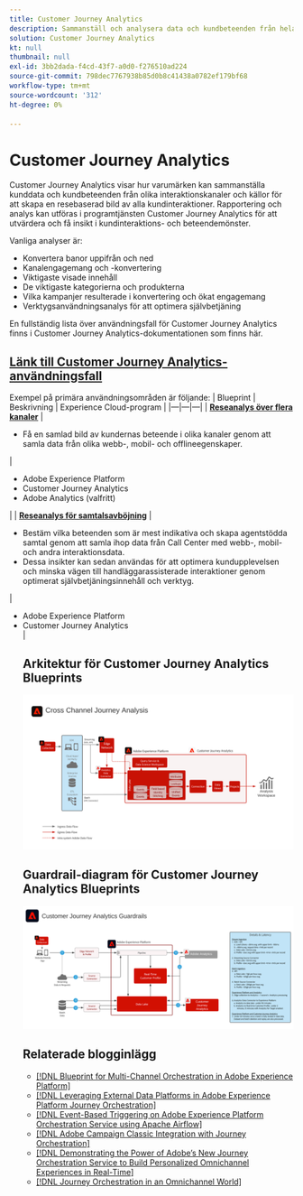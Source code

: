 ```yaml
---
title: Customer Journey Analytics
description: Sammanställ och analysera data och kundbeteenden från hela kundresan
solution: Customer Journey Analytics
kt: null
thumbnail: null
exl-id: 3bb2dada-f4cd-43f7-a0d0-f276510ad224
source-git-commit: 798dec7767938b85d0b8c41438a0782ef179bf68
workflow-type: tm+mt
source-wordcount: '312'
ht-degree: 0%

---
```


# Customer Journey Analytics

Customer Journey Analytics visar hur varumärken kan sammanställa kunddata och kundbeteenden från olika interaktionskanaler och källor för att skapa en resebaserad bild av alla kundinteraktioner. Rapportering och analys kan utföras i programtjänsten Customer Journey Analytics för att utvärdera och få insikt i kundinteraktions- och beteendemönster.

Vanliga analyser är:

* Konvertera banor uppifrån och ned
* Kanalengagemang och -konvertering
* Viktigaste visade innehåll
* De viktigaste kategorierna och produkterna
* Vilka kampanjer resulterade i konvertering och ökat engagemang
* Verktygsanvändningsanalys för att optimera självbetjäning

En fullständig lista över användningsfall för Customer Journey Analytics finns i Customer Journey Analytics-dokumentationen som finns här.

## [Länk till Customer Journey Analytics-användningsfall](https://experienceleague.adobe.com/docs/analytics-platform/using/cja-usecases/cja-usecases.html?lang=en)

Exempel på primära användningsområden är följande:
| Blueprint | Beskrivning | Experience Cloud-program | |—|—|—| | **[Reseanalys över flera kanaler](https://experienceleague.adobe.com/docs/analytics-platform/using/cja-usecases/cross-channel.html)**  | <ul><li>Få en samlad bild av kundernas beteende i olika kanaler genom att samla data från olika webb-, mobil- och offlineegenskaper.</li></ul> | <ul><li>Adobe Experience Platform</li><li>Customer Journey Analytics</li><li>Adobe Analytics (valfritt)</li></ul>| | **[Reseanalys för samtalsavböjning](https://experienceleague.adobe.com/docs/analytics-platform/using/cja-usecases/call-center.html)** | <ul><li>Bestäm vilka beteenden som är mest indikativa och skapa agentstödda samtal genom att samla ihop data från Call Center med webb-, mobil- och andra interaktionsdata.</li><li>Dessa insikter kan sedan användas för att optimera kundupplevelsen och minska vägen till handläggarassisterade interaktioner genom optimerat självbetjäningsinnehåll och verktyg.  </li></ul> | <ul><li>Adobe Experience Platform</li><li>Customer Journey Analytics</li> |

## Arkitektur för Customer Journey Analytics Blueprints

![Arkitektur](assets/CJA.svg)

## Guardrail-diagram för Customer Journey Analytics Blueprints

![Guardradit-diagram](assets/cja_guardrails.svg)

## Relaterade blogginlägg

* [[!DNL Blueprint for Multi-Channel Orchestration in Adobe Experience Platform]](https://medium.com/adobetech/blueprint-for-multi-channel-orchestration-in-adobe-experience-platform-c68317e94184)
* [[!DNL Leveraging External Data Platforms in Adobe Experience Platform Journey Orchestration]](https://medium.com/adobetech/leveraging-external-data-platforms-in-adobe-experience-platform-journey-orchestration-54fc6134fe17)
* [[!DNL Event-Based Triggering on Adobe Experience Platform Orchestration Service using Apache Airflow]](https://medium.com/adobetech/event-based-triggering-on-adobe-experience-platform-orchestration-service-using-apache-airflow-8607b28251f1)
* [[!DNL Adobe Campaign Classic Integration with Journey Orchestration]](https://medium.com/adobetech/adobe-campaign-classic-integration-with-journey-orchestration-ae577653281)
* [[!DNL Demonstrating the Power of Adobe’s New Journey Orchestration Service to Build Personalized Omnichannel Experiences in Real-Time]](https://medium.com/adobetech/demonstrating-the-power-of-adobes-new-journey-orchestration-service-to-build-personalized-aa60d88cd34)
* [[!DNL Journey Orchestration in an Omnichannel World]](https://medium.com/adobetech/journey-orchestration-in-an-omnichannel-world-3a2d32d556d9)
